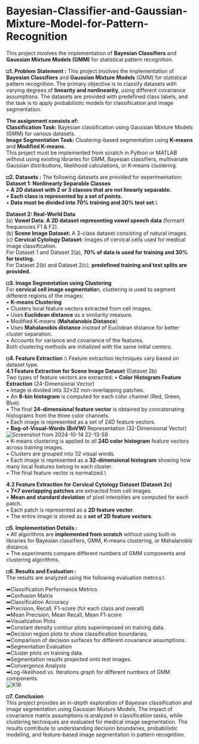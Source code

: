 # Bayesian-Classifier-and-Gaussian-Mixture-Model-for-Pattern-Recognition
This project involves the implementation of **Bayesian Classifiers** and **Gaussian Mixture Models (GMM)** for statistical pattern recognition.

◘**1. Problem Statement :**
This project involves the implementation of **Bayesian Classifiers** and **Gaussian Mixture Models** (GMM) for statistical pattern recognition. The primary objective is to classify datasets with varying degrees of **linearity and nonlinearity**, using different covariance assumptions. The datasets are provided with predefined class labels, and the task is to apply probabilistic models for classification and image segmentation.

**The assignment consists of:**\
  **Classification Task:** Bayesian classification using Gaussian Mixture Models (GMM) for various datasets.\
  **Image Segmentation Task:** Clustering-based segmentation using **K-means** and **Modified K-means**.\
This project must be implemented from scratch in Python or MATLAB without using existing libraries for GMM, Bayesian classifiers, multivariate Gaussian distributions, likelihood calculations, or K-means clustering.

◘**2. Datasets :** 
The following datasets are provided for experimentation:\
  **Dataset 1: Nonlinearly Separable Classes**\
      • **A 2D dataset with 2 or 3 classes that are not linearly separable.**\
      • **Each class is represented by a set of points.**\
      • **Data must be divided into 70% training and 30% test set**.\

  **Dataset 2: Real-World Data**\
    (a) **Vowel Data: A 2D dataset representing vowel speech data** (formant frequencies F1 & F2).\
    (b) **Scene Image Dataset:** A 3-class dataset consisting of natural images.\
    (c) **Cervical Cytology Dataset:** Images of cervical cells used for medical image classification.\
  For Dataset 1 and Dataset 2(a), **70% of data is used for training and 30% for testing.**\
  For Dataset 2(b) and Dataset 2(c), **predefined training and test splits are provided.**

◘**3. Image Segmentation using Clustering**\
For **cervical cell image segmentatio**n, clustering is used to segment different regions of the images:\
•  **K-means Clustering**\
•  Clusters local feature vectors extracted from cell images.\
•  Uses **Euclidean distance** as a similarity measure.\
•  Modified K-means (**Mahalanobis Distance**)\
•  Uses **Mahalanobis distance** instead of Euclidean distance for better cluster separation.\
•  Accounts for variance and covariance of the features.\
Both clustering methods are initialized with the same initial centers.

◘**4. Feature Extraction :**\ 
Feature extraction techniques vary based on dataset type.\
**4.1 Feature Extraction for Scene Image Dataset** (Dataset 2b)\
Two types of feature vectors are extracted:
• **Color Histogram Feature Extraction** (24-Dimensional Vector)\
• Image is divided into 32×32 non-overlapping patches.\
• An **8-bin histogram** is computed for each color channel (Red, Green, Blue).\
• The final **24-dimensional feature vector** is obtained by concatenating histograms from the three color channels.\
• Each image is represented as a set of 24D feature vectors.\
• **Bag-of-Visual-Words (BoVW)** Representation (32-Dimensional Vector)\
![Screenshot from 2024-10-14 22-13-58](https://github.com/user-attachments/assets/50bf9004-27e9-4bd1-9241-9f8af2919d69)\
• K-means clustering is applied to all **24D color histogram** feature vectors across training images.\
• Clusters are grouped into 32 visual words.\
• Each image is represented as a **32-dimensional histogram** showing how many local features belong to each cluster.\
• The final feature vector is normalized.\

**4.2 Feature Extraction for Cervical Cytology Dataset (Dataset 2c)**\
• **7×7 overlapping patches** are extracted from cell images.\
• **Mean and standard deviation** of pixel intensities are computed for each patch.\
• Each patch is represented as a **2D feature vector**.\
• The entire image is stored as a **set of 2D feature vectors**.

◘**5. Implementation Details :**\
• All algorithms are **implemented from scratch** without using built-in libraries for Bayesian classifiers, GMM, K-means clustering, or Mahalanobis distance.\
• The experiments compare different numbers of GMM components and clustering algorithms.

◘**6. Results and Evaluation :**\
The results are analyzed using the following evaluation metrics:\

➡Classification Performance Metrics\
➡Confusion Matrix\
➡Classification Accuracy\
➡Precision, Recall, F1-score (for each class and overall)\
➡Mean Precision, Mean Recall, Mean F1-score\
➡Visualization Plots\
➡Constant density contour plots superimposed on training data.\
➡Decision region plots to show classification boundaries.\
➡Comparison of decision surfaces for different covariance assumptions.\
➡Segmentation Evaluation\
➡Cluster plots on training data.\
➡Segmentation results projected onto test images.\
➡Convergence Analysis\
➡Log-likelihood vs. Iterations graph for different numbers of GMM components.\
![K16](https://github.com/user-attachments/assets/7c0954ca-3fa7-4da7-b533-0953492c37c1)

◘**7. Conclusion**\
This project provides an in-depth exploration of Bayesian classification and image segmentation using Gaussian Mixture Models. The impact of covariance matrix assumptions is analyzed in classification tasks, while clustering techniques are evaluated for medical image segmentation.
The results contribute to understanding decision boundaries, probabilistic modeling, and feature-based image segmentation in pattern recognition.
